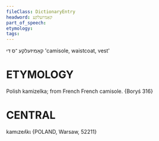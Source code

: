 ```yaml
---
fileClass: DictionaryEntry
headword: קאַמיזעלקע
part_of_speech: 
etymology: 
tags: 
---
```

קאַמיזעלקע
־ס
די
'camisole, waistcoat, vest'

ETYMOLOGY
===========
Polish kamizelka; from French French camisole. 
{Boryś 316}

CENTRAL
========

kamɩzeʎkɩ {POLAND, Warsaw, 52211}